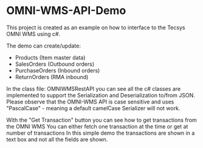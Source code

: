 # OMNI-WMS-API-Demo
This project is created as an example on how to interface to the Tecsys OMNI WMS using c#.

The demo can create/update:
* Products (Item master data)
* SalesOrders (Outbound orders)
* PurchaseOrders (Inbound orders)
* ReturnOrders (RMA inbound)

In the class file: OMNIWMSRestAPI you can see all the c# classes are implemented to support the Serialization and Deserialization to/from JSON.
Please observe that the OMNI-WMS API is case sensitive and uses "PascalCase" - meaning a default camelCase Serializer will not work.

With the "Get Transaction" button you can see how to get transactions from the OMNI WMS
You can either fetch one transaction at the time or get at number of transactions
In this simple demo the transactions are shown in a text box and not all the fields are shown.

